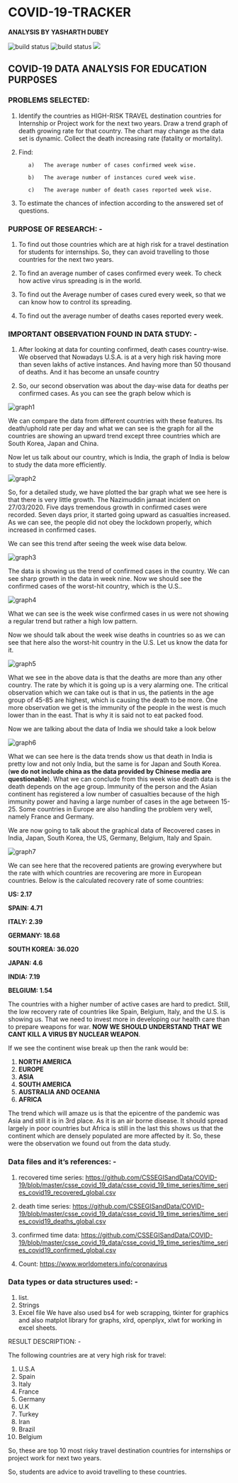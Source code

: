 # COVID-19-TRACKER
**ANALYSIS BY YASHARTH DUBEY**

<img
src = "https://img.shields.io/badge/license-MIT-brightgreen" alt = "build status">
<img
src="https://img.shields.io/travis/soroushchehresa/awesome-coronavirus" alt="build status"> [<img src="https://img.shields.io/badge/sponsors-become%20a%20sponsor-blueviolet">](#donation-and-sponsoring)

## COVID-19 DATA ANALYSIS FOR EDUCATION PURP0SES
### PROBLEMS SELECTED:

1.	Identify the countries as HIGH-RISK TRAVEL destination countries for Internship or Project work for the next two years.
Draw a trend graph of death growing rate for that country. The chart may
change as the data set is dynamic. Collect the death increasing rate (fatality
or mortality).


2.	Find:
           
           a)	The average number of cases confirmed week wise.
           
           b)	The average number of instances cured week wise. 
           
           c)	The average number of death cases reported week wise.


3.  To estimate the chances of infection according to the answered set of questions.

 

### PURPOSE OF RESEARCH: -

1.	To find out those countries which are at high risk for a travel destination for students for internships. So, they can avoid travelling to those countries for the next two years.

2.	To find an average number of cases confirmed every week. To check how active virus spreading is in the world.

3.	To find out the Average number of cases cured every week, so that we can know how to control its spreading.

4.	To find out the average number of deaths cases reported every week. 

### IMPORTANT OBSERVATION FOUND IN DATA STUDY: -

1.	After looking at data for counting confirmed, death cases country-wise. We observed that Nowadays U.S.A. is at a very high risk having more than seven lakhs of active instances. And having more than 50 thousand of deaths. And it has become an unsafe country


2.	So, our second observation was about the day-wise data for deaths per confirmed cases. As you can see the graph below which is 

![graph1](graph1.bmp)

We can compare the data from different countries with these features. Its death/uphold rate per day and what we can see is the graph for all the countries are showing an upward trend except three countries which are South Korea, Japan and China. 

Now let us talk about our country, which is India, the graph of India is below to study the data more efficiently.  

![graph2](graph2.bmp)

So, for a detailed study, we have plotted the bar graph what we see here is that there is very little growth. The Nazimuddin jamaat incident on 27/03/2020. Five days tremendous growth in confirmed cases were recorded. Seven days prior, it started going upward as casualties increased. As we can see, the people did not obey the lockdown properly, which increased in confirmed cases. 

We can see this trend after seeing the week wise data below.
       
![graph3](graph3.bmp)

The data is showing us the trend of confirmed cases in the country. We can see sharp growth in the data in week nine. Now we should see the confirmed cases of the worst-hit country, which is the U.S.. 

![graph4](graph4.bmp)

What we can see is the week wise confirmed cases in us were not showing a regular trend but rather a high low pattern.

Now we should talk about the week wise deaths in countries so as we can see that here also the worst-hit country in the U.S. Let us know the data for it. 
   
![graph5](graph5.bmp)

What we see in the above data is that the deaths are more than any other country. The rate by which it is going up is a very alarming one. The critical observation which we can take out is that in us, the patients in the age group of 45-85 are highest, which is causing the death to be more. One more observation we get is the immunity of the people in the west is much lower than in the east. That is why it is said not to eat packed food.   

Now we are talking about the data of India we should take a look below 

![graph6](graph6.bmp)

What we can see here is the data trends show us that death in India is pretty low and not only India, but the same is for Japan and South Korea. (**we do not include china as the data provided by Chinese media are questionable**). What we can conclude from this week wise death data is the death depends on the age group. Immunity of the person and the Asian continent has registered a low number of casualties because of the high immunity power and having a large number of cases in the age between 15-25. Some countries in Europe are also handling the problem very well, namely France and Germany. 


We are now going to talk about the graphical data of Recovered cases in India, Japan, South Korea, the US, Germany, Belgium, Italy and Spain.



![graph7](graph7.bmp)   
 

We can see here that the recovered patients are growing everywhere but the rate with which countries are recovering are more in European countries.
Below is the calculated recovery rate of some countries:

**US: 2.17**

**SPAIN: 4.71**

**ITALY: 2.39**

**GERMANY: 18.68**

**SOUTH KOREA: 36.020**

**JAPAN: 4.6**

**INDIA: 7.19**

**BELGIUM: 1.54**

The countries with a higher number of active cases are hard to predict. Still, the low recovery rate of countries like Spain, Belgium, Italy, and the U.S. is showing us. That we need to invest more in developing our health care than to prepare weapons for war. **NOW WE SHOULD UNDERSTAND THAT WE CANT KILL A VIRUS BY NUCLEAR WEAPON**.

If we see the continent wise break up then the rank would be:
1. **NORTH AMERICA**
2. **EUROPE**
3. **ASIA**
4. **SOUTH AMERICA**
5. **AUSTRALIA AND OCEANIA** 
6. **AFRICA** 


The trend which will amaze us is that the epicentre of the pandemic was Asia and still it is in 3rd place. As it is an air borne disease. It should spread largely in poor countries but Africa is still in the last this shows us that the continent which are densely populated are more affected by it.
So, these were the observation we found out from the data study.
 

 


###  Data files and it’s references: -

1.	recovered time series: https://github.com/CSSEGISandData/COVID-19/blob/master/csse_covid_19_data/csse_covid_19_time_series/time_series_covid19_recovered_global.csv


2.	death time series: https://github.com/CSSEGISandData/COVID-19/blob/master/csse_covid_19_data/csse_covid_19_time_series/time_series_covid19_deaths_global.csv


3.	confirmed time data: https://github.com/CSSEGISandData/COVID-19/blob/master/csse_covid_19_data/csse_covid_19_time_series/time_series_covid19_confirmed_global.csv


4.	 Count: https://www.worldometers.info/coronavirus 

### Data types or data structures used: -

1.	list.
2.	Strings
3.	Excel file
We have also used bs4 for web scrapping, tkinter for graphics and also matplot library for graphs, xlrd, openplyx, xlwt for working in excel sheets.



RESULT DESCRIPTION: -

The following countries are at very high risk for travel:
1.	U.S.A
2.	Spain
3.	Italy
4.	France 
5.	Germany
6.	U.K
7.	Turkey
8.	Iran
9.	Brazil 
10.	Belgium

So, these are top 10 most risky travel destination countries for internships or project work for next two years.

So, students are advice to avoid travelling to these countries.  





